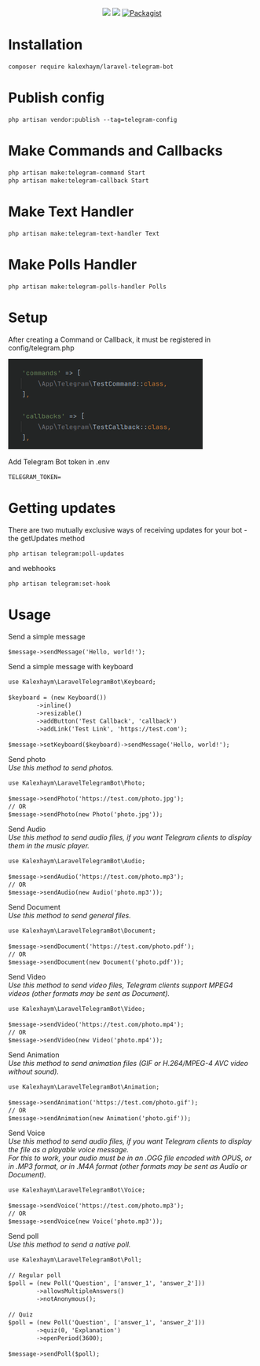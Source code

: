 <p align="center">
<a href="https://github.com/kalexhaym/laravel-telegram-bot/actions"><img src="https://github.com/kalexhaym/laravel-telegram-bot/workflows/Tests/badge.svg"></a>
<a href="https://codecov.io/gh/kalexhaym/laravel-telegram-bot"><img src="https://codecov.io/gh/kalexhaym/laravel-telegram-bot/branch/master/graph/badge.svg" /></a>
<a href="https://packagist.org/packages/kalexhaym/laravel-telegram-bot"><img alt="Packagist" src="https://img.shields.io/packagist/dt/kalexhaym/laravel-telegram-bot.svg"></a>
</p>

# Installation

    composer require kalexhaym/laravel-telegram-bot

# Publish config

    php artisan vendor:publish --tag=telegram-config

# Make Commands and Callbacks

    php artisan make:telegram-command Start
    php artisan make:telegram-callback Start

# Make Text Handler

    php artisan make:telegram-text-handler Text

# Make Polls Handler

    php artisan make:telegram-polls-handler Polls

# Setup

After creating a Command or Callback, it must be registered in config/telegram.php

![commands-registration.png](.github/IMAGES/commands-registration.png)

Add Telegram Bot token in .env

    TELEGRAM_TOKEN=

# Getting updates

There are two mutually exclusive ways of receiving updates for your bot - the getUpdates method
    
    php artisan telegram:poll-updates

and webhooks

    php artisan telegram:set-hook

# Usage

Send a simple message

    $message->sendMessage('Hello, world!');

Send a simple message with keyboard

    use Kalexhaym\LaravelTelegramBot\Keyboard;

    $keyboard = (new Keyboard())
            ->inline()
            ->resizable()
            ->addButton('Test Callback', 'callback')
            ->addLink('Test Link', 'https://test.com');

    $message->setKeyboard($keyboard)->sendMessage('Hello, world!');

Send photo\
*Use this method to send photos.*

    use Kalexhaym\LaravelTelegramBot\Photo;

    $message->sendPhoto('https://test.com/photo.jpg');
    // OR
    $message->sendPhoto(new Photo('photo.jpg'));

Send Audio\
*Use this method to send audio files, if you want Telegram clients to display them in the music player.*

    use Kalexhaym\LaravelTelegramBot\Audio;

    $message->sendAudio('https://test.com/photo.mp3');
    // OR
    $message->sendAudio(new Audio('photo.mp3'));

Send Document\
*Use this method to send general files.*

    use Kalexhaym\LaravelTelegramBot\Document;

    $message->sendDocument('https://test.com/photo.pdf');
    // OR
    $message->sendDocument(new Document('photo.pdf'));

Send Video\
*Use this method to send video files, Telegram clients support MPEG4 videos (other formats may be sent as Document).*

    use Kalexhaym\LaravelTelegramBot\Video;

    $message->sendVideo('https://test.com/photo.mp4');
    // OR
    $message->sendVideo(new Video('photo.mp4'));

Send Animation\
*Use this method to send animation files (GIF or H.264/MPEG-4 AVC video without sound).*

    use Kalexhaym\LaravelTelegramBot\Animation;

    $message->sendAnimation('https://test.com/photo.gif');
    // OR
    $message->sendAnimation(new Animation('photo.gif'));

Send Voice\
*Use this method to send audio files, if you want Telegram clients to display the file as a playable voice message.\
For this to work, your audio must be in an .OGG file encoded with OPUS, or in .MP3 format, or in .M4A format (other formats may be sent as Audio or Document).*

    use Kalexhaym\LaravelTelegramBot\Voice;

    $message->sendVoice('https://test.com/photo.mp3');
    // OR
    $message->sendVoice(new Voice('photo.mp3'));

Send poll\
*Use this method to send a native poll.*

    use Kalexhaym\LaravelTelegramBot\Poll;

    // Regular poll
    $poll = (new Poll('Question', ['answer_1', 'answer_2']))
            ->allowsMultipleAnswers()
            ->notAnonymous();

    // Quiz
    $poll = (new Poll('Question', ['answer_1', 'answer_2']))
            ->quiz(0, 'Explanation')
            ->openPeriod(3600);

    $message->sendPoll($poll);
